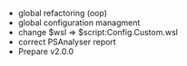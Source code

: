 * global refactoring (oop)
* global configuration managment
* change $wsl => $script:Config.Custom.wsl
* correct PSAnalyser report
* Prepare v2.0.0

